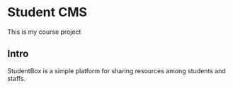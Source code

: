 # Student CMS
This is my course project

## Intro

StudentBox is a simple platform for sharing resources among students and staffs.
